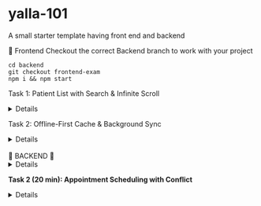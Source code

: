 # yalla-101
A small starter template having front end and backend


📱 Frontend
Checkout the correct Backend branch to work with your project

```
cd backend
git checkout frontend-exam 
npm i && npm start
```

Task 1: Patient List with Search & Infinite Scroll
<details>
- Screen: searchable list.

- Features:
    - Infinite scroll (append pages): already implemented, inspect code for bugs, refactor, improve
    - (extra) Add Loading / empty / error states
</details>

Task 2: Offline-First Cache & Background Sync

<details>
Enhancement: wrap Q1 list with caching layer:

- Load last-cached results immediately from AsyncStorage.

- Fetch fresh in background → update UI + cache.

- Display “Last updated … ago.”
- </details>




<br />
🧮 BACKEND 🧮
<details>
**Task 1 (20 min): Paginated Patient Search**
What to build

- Endpoint: GET /patients

- Query args:

    - q (string, min length 2)
    
    - page (integer ≥1, default 1)
    
    - limit (1–50, default 10)
    
    - dobBefore (optional ISO date)

- Behavior:

    1. Validate inputs, return 400 on error.

    2. Filter an in-memory array of 50 patients by name substring and, if given, only those born before dobBefore.

    3. Paginate the results and return JSON:

    ```
    { "total": 123, "page": 2, "limit": 10, "data": [ /* patients */ ] }
    ```
**Deliverables**

- A validation schema (Joi/Zod) for the query.

- A service function searchPatients(q, page, limit, dobBefore).

- The Express route wiring it all up.

</details>

**Task 2 (20 min): Appointment Scheduling with Conflict**

<details>
What to build

- Endpoint: POST /appointments

- Body:
    ```
    {
      "patientId": "…",
      "doctorId":  "…",
      "start":     "2025-05-10T14:00:00Z",
      "end":       "2025-05-10T15:00:00Z"
    }
    ```
- Behavior:

    1. Parse and validate that both timestamps are ISO and end > start. Return 400 on invalid.
    
    2. Check an in-memory list of appointments for the same doctor—reject (409) if any overlap.
    
    3. Otherwise, store the new appointment and return 201 + the record.

**Deliverables**

- A small time-parsing util (e.g. Luxon or new Date).

- A service scheduleAppointment(raw) that throws { status, message } on errors.

- The Express route handling those errors and sending correct HTTP codes.
</details>